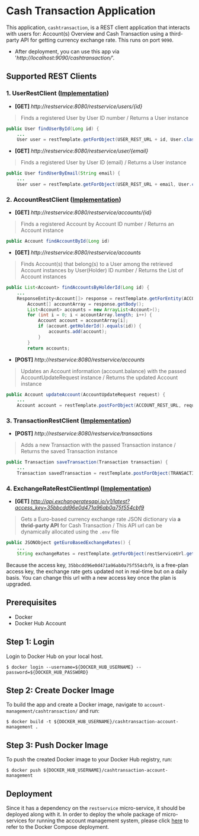 # Cash Transaction Application

This application, `cashtransaction`, is a REST client application that interacts with users for: Account(s) Overview and Cash Transaction using a third-party API for getting currency exchange rate. 
This runs on port `9090`.
* After deployment, you can use this app via '*http://localhost:9090/cashtransaction/*'.

## Supported REST Clients

### 1. UserRestClient ([Implementation](https://github.com/junh-ki/account-management/blob/main/cashtransaction/src/main/java/com/jun/cashtransaction/integration/UserRestClientImpl.java))

- **[GET]** *http://restservice:8080/restservice/users/{id}*

> Finds a registered User by User ID number / Returns a User instance

```Java
public User findUserById(Long id) {
    ...
    User user = restTemplate.getForObject(USER_REST_URL + id, User.class);
```

- **[GET]** *http://restservice:8080/restservice/user/{email}*

> Finds a registered User by User ID (email) / Returns a User instance

```Java
public User findUserByEmail(String email) {
    ...
    User user = restTemplate.getForObject(USER_REST_URL + email, User.class);
```

### 2. AccountRestClient ([Implementation](https://github.com/junh-ki/account-management/blob/main/cashtransaction/src/main/java/com/jun/cashtransaction/integration/AccountRestClientImpl.java))

- **[GET]** *http://restservice:8080/restservice/accounts/{id}*

> Finds a registered Account by Account ID number / Returns an Account instance

```Java
public Account findAccountById(Long id)
```

- **[GET]** *http://restservice:8080/restservice/accounts*

> Finds Account(s) that belong(s) to a User among the retrieved Account instances by User(Holder) ID number / Returns the List of Account instances

```Java
public List<Account> findAccountsByHolderId(Long id) {
    ...
    ResponseEntity<Account[]> response = restTemplate.getForEntity(ACCOUNT_REST_URL, Account[].class);
        Account[] accountArray = response.getBody();
        List<Account> accounts = new ArrayList<Account>();
        for (int i = 0; i < accountArray.length; i++) {
            Account account = accountArray[i];
            if (account.getHolderId().equals(id)) {
                accounts.add(account);
            }
        }
        return accounts;
```

- **[POST]** *http://restservice:8080/restservice/accounts*

> Updates an Account information (account.balance) with the passed AccountUpdateRequest instance / Returns the updated Account instance

```Java
public Account updateAccount(AccountUpdateRequest request) {
    ...
    Account account = restTemplate.postForObject(ACCOUNT_REST_URL, request, Account.class);
```

### 3. TransactionRestClient ([Implementation](https://github.com/junh-ki/account-management/blob/main/cashtransaction/src/main/java/com/jun/cashtransaction/integration/TransactionRestClientImpl.java))

- **[POST]** *http://restservice:8080/restservice/transactions*

> Adds a new Transaction with the passed Transaction instance / Returns the saved Transaction instance

```Java
public Transaction saveTransaction(Transaction transaction) {
    ...
    Transaction savedTransaction = restTemplate.postForObject(TRANSACTION_REST_URL, transaction, Transaction.class);
```

### 4. ExchangeRateRestClientImpl ([Implementation](https://github.com/junh-ki/account-management/blob/main/cashtransaction/src/main/java/com/jun/cashtransaction/integration/ExchangeRateRestClientImpl.java))

- **[GET]** *http://api.exchangeratesapi.io/v1/latest?access_key=35bbcdd96e0d471a96ab0a75f554cbf9*

> Gets a Euro-based currency exchange rate JSON dictionary via **a thrid-party API** for Cash Transaction / This API url can be dynamically allocated using the `.env` file

```Java
public JSONObject getEuroBasedExchangeRates() {
    ...
    String exchangeRates = restTemplate.getForObject(restServiceUrl.getExchangeApiUrl(), String.class);
```

Because the access key, `35bbcdd96e0d471a96ab0a75f554cbf9`, is a free-plan access key, the exchange rate gets updated not in real-time but on a daily basis. 
You can change this url with a new access key once the plan is upgraded.

## Prerequisites

* Docker
* Docker Hub Account

## Step 1: Login

Login to Docker Hub on your local host.

~~~
$ docker login --username=${DOCKER_HUB_USERNAME} --password=${DOCKER_HUB_PASSWORD}
~~~

## Step 2: Create Docker Image

To build the app and create a Docker image, navigate to `account-management/cashtransaction/` and run:

~~~
$ docker build -t ${DOCKER_HUB_USERNAME}/cashtransaction-account-management .
~~~

## Step 3: Push Docker Image

To push the created Docker image to your Docker Hub registry, run:

~~~
$ docker push ${DOCKER_HUB_USERNAME}/cashtransaction-account-management
~~~

## Deployment

Since it has a dependency on the `restservice` micro-service, it should be deployed along with it. In order to deploy the whole package of micro-services for running the account management system, please click [here](https://github.com/junh-ki/account-management/tree/main/docker-compose) to refer to the Docker Compose deployment.
